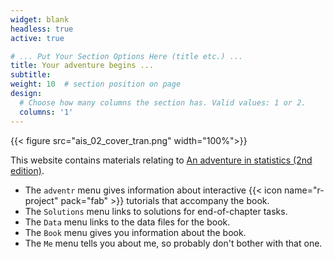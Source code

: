 ```yaml
---
widget: blank
headless: true
active: true

# ... Put Your Section Options Here (title etc.) ...
title: Your adventure begins ...
subtitle:
weight: 10  # section position on page
design:
  # Choose how many columns the section has. Valid values: 1 or 2.
  columns: '1'
---
```



{{< figure src="ais_02_cover_tran.png" width="100%">}}

This website contains materials relating to [An adventure in statistics (2nd edition)](https://www.discoveringstatistics.com/books/an-adventure-in-statistics/).

* The `adventr` menu gives information about interactive {{< icon name="r-project" pack="fab" >}} tutorials that accompany the book.
* The `Solutions` menu links to solutions for end-of-chapter tasks.
* The `Data` menu links to the data files for the book.
* The `Book` menu gives you information about the book.
* The `Me` menu tells you about me, so probably don't bother with that one.
